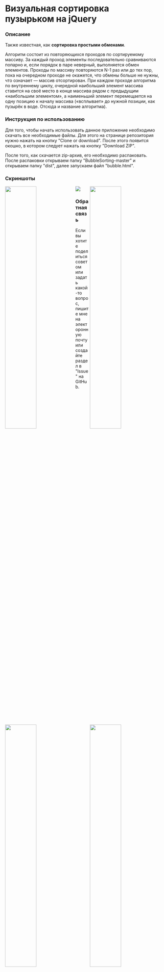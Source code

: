 <h1>Визуальная сортировка пузырьком на jQuery</h1>
<h3>Описание</h3>
<p>Также известная, как <b>сортировка простыми обменами</b>.</p>
<p>Алгоритм состоит из повторяющихся проходов по сортируемому массиву. За каждый проход элементы последовательно сравниваются попарно и, если порядок в паре неверный, выполняется обмен элементов. Проходы по массиву повторяются N-1 раз или до тех пор, пока на очередном проходе не окажется, что обмены больше не нужны, что означает — массив отсортирован. При каждом проходе алгоритма по внутреннему циклу, очередной наибольший элемент массива ставится на своё место в конце массива рядом с предыдущим «наибольшим элементом», а наименьший элемент перемещается на одну позицию к началу массива («всплывает» до нужной позиции, как пузырёк в воде. Отсюда и название алгоритма).</p>
<h3>Инструкция по использованию</h3>
<p>Для того, чтобы начать использовать данное приложение необходимо скачать все необходимые файлы. Для этого на странице репозитория нужно нажать на кнопку "Clone or download". После этого появится окошко, в котором следует нажать на кнопку "Download ZIP".</p>
<p>После того, как скачается zip-архив, его необходимо распаковать. После распаковки открываем папку "BubbleSorting-master" и открываем папку "dist", далее запускаем файл "bubble.html".</p>
<h3>Скриншоты</h3>
<img src="https://user-images.githubusercontent.com/37180024/50399442-8768fb00-0790-11e9-85d6-b4d1a41084e3.jpg" width="45%" align="left">
<img src="https://user-images.githubusercontent.com/37180024/50399441-8768fb00-0790-11e9-9a56-83cafe6a6803.jpg" width="45%" align="right">
<img src="https://user-images.githubusercontent.com/37180024/50399558-5d640880-0791-11e9-9ac3-2de0ac477b55.jpg" width="45%" align="left">
<img src="https://user-images.githubusercontent.com/37180024/50399557-5ccb7200-0791-11e9-9f45-25e99cdf26bd.jpg" width="45%" align="right">
<img src="https://user-images.githubusercontent.com/37180024/50399770-f7788080-0792-11e9-8526-0f874848a1c9.jpg" width="45%" align="left">
<img src="https://user-images.githubusercontent.com/37180024/50399769-f7788080-0792-11e9-8ec4-2ecc555403f4.jpg" width="45%" align="right">
<img src="https://user-images.githubusercontent.com/37180024/50399771-f7788080-0792-11e9-8db2-c78278c354b8.jpg" width="45%" align="left">
<img src="https://user-images.githubusercontent.com/37180024/50399772-f8111700-0792-11e9-9aa0-a05ec6cf9630.jpg" width="45%" align="right">
<img src="https://user-images.githubusercontent.com/37180024/50399773-f8111700-0792-11e9-857e-3216cb629f17.jpg" width="45%" align="left">
<img src="https://user-images.githubusercontent.com/37180024/50399774-f8111700-0792-11e9-8b84-3a2e415dee82.jpg" width="45%" align="right">
<img src="https://user-images.githubusercontent.com/37180024/50399775-f8a9ad80-0792-11e9-8801-b9f5fa5b67d5.jpg">
<h3>Обратная связь</h3>
<p>Если вы хотите поделиться советом или задать какой-то вопрос, пишите мне на электоронную почту или создайте раздел в "Issue" на GitHub.</p>

